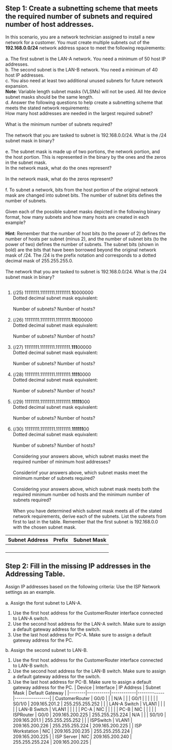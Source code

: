 ## Step 1: Create a subnetting scheme that meets the required number of subnets and required number of host addresses.
In this scenario, you are a network technician assigned to install a new network for a customer. You must create multiple subnets out of the **192.168.0.0/24** network address space to meet the following requirements:<br><br>
a. The first subnet is the LAN-A network. You need a minimum of 50 host IP addresses.<br>
b. The second subnet is the LAN-B network. You need a minimum of 40 host IP addresses.<br>
c. You also need at least two additional unused subnets for future network expansion.<br>
**Note**: Variable length subnet masks (VLSMs) will not be used. All hte device subnet masks should be the same length.<br>
d. Answer the following questions to help create a subnetting scheme that meets the stated network requirements:<br>
How many host addresses are needed in the largest required subnet?<br><br>
What is the minimum number of subnets required?<br><br>
The network that you are tasked to subnet is 192.168.0.0/24. What is the /24 subnet mask in binary?<br><br>
e. The subnet mask is made up of two portions, the network portion, and the host portion. This is represented in the binary by the ones and the zeros in the subnet mask.<br>
In the network mask, what do the ones represent?<br><br>
In the network mask, what do the zeros represent?<br><br>
f. To subnet a network, bits from the host portion of the original network mask are changed into subnet bits. The number of subnet bits defines the number of subnets.<br><br>
Given each of the possible subnet masks depicted in the following binary format, how many subnets and how many hosts are created in each example?<br><br>
**Hint**: Remember that the number of host bits (to the power of 2) defines the number of hosts per subnet (minus 2), and the number of subnet bits (to the power of two) defines the number of subnets. The subnet bits (shown in bold) are the bits that have been borrowed beyond the original network mask of /24. The /24 is the prefix notation and corresponds to a dotted decimal mask of 255.255.255.0.<br><br>
The network that you are tasked to subnet is 192.168.0.0/24. What is the /24 subnet mask in binary?<br><br>
1. (/25) 11111111.11111111.11111111.**1**0000000<br>
Dotted decimal subnet mask equivalent:<br><br>
Number of subnets? Number of hosts?<br><br>
2. (/26) 11111111.11111111.11111111.**11**000000<br>
Dotted decimal subnet mask equivalent:<br><br>
Number of subnets? Number of hosts?<br><br>
3. (/27) 11111111.11111111.11111111.**111**00000<br>
Dotted decimal subnet mask equivalent:<br><br>
Number of subnets? Number of hosts?<br><br>
4. (/28) 11111111.11111111.11111111.**1111**0000<br>
Dotted decimal subnet mask equivalent:<br><br>
Number of subnets? Number of hosts?<br><br>
5. (/29) 11111111.11111111.11111111.**11111**000<br>
Dotted decimal subnet mask equivalent:<br><br>
Number of subnets? Number of hosts?<br><br>
6. (/30) 11111111.11111111.11111111.**111111**00<br>
Dotted decimal subnet mask equivalent:<br><br>
Number of subnets? Number of hosts?<br><br>
Considering your answers above, which subnet masks meet the required number of minimum host addresses?<br><br>
Considerinf your answers above, which subnet masks meet the minimum number of subnets required?<br><br>
Considering your answers above, which subnet mask meets both the required minimum number od hosts and the minimum number of subnets required?<br><br>
When you have determined which subnet mask meets all of the stated network requirements, derive each of the subnets. List the subnets from first to last in the table. Remember that the first subnet is 192.168.0.0 with the chosen subnet mask.

| Subnet Address | Prefix | Subnet Mask |
|----------------|--------|-------------|
|                |        |             |
|                |        |             |
|                |        |             |
|                |        |             |
## Step 2: Fill in the missing IP addresses in the Addressing Table.
Assign IP addresses based on the following criteria: Use the ISP Network settings as an example.<br><br>
a. Assign the forst subnet to LAN-A.
1. Use the first host address for the CustomerRouter interface connected to LAN-A switch.
2. Use the second host address for the LAN-A switch. Make sure to assign a default gateway address for the switch.
3. Use the last host address for PC-A. Make sure to assign a default gateway address for the PC.

b. Assign the second subnet to LAN-B.
1. Use the first host address for the CustomerRouter interface connected to LAN-B switch.
2. Use the second host address for the LAN-B switch. Make sure to assign a default gateway address for the switch.
3. Use the last host address for PC-B. Make sure to assign a default gateway address for the PC.
| Device | Interface | IP Address | Subnet Mask | Default Gateway |
|--------|-----------|------------|-------------|-----------------|
| CustomerRouter | G0/0 | | | N/A |
| | G0/1 | | | |
| | S0/1/0 | 209.165.201.2 | 255.255.255.252 | |
| LAN-A Switch | VLAN1 | | | |
| LAN-B Switch | VLAN1 | | | |
| PC-A | NIC | | | |
| PC-B | NIC | | | |
| ISPRouter | G0/0 | 209.165.200.225 | 255.255.255.224 | N/A |
| | S0/1/0 | 209.165.201.1 | 255.255.255.252 | |
| ISPSwitch | VLAN1 | 209.165.200.226 | 255.255.255.224 | 209.165.200.225 |
| ISP Workstation | NIC | 209.165.200.235 | 255.255.255.224 | 209.165.200.225 |
| ISP Server | NIC | 209.165.200.240 | 255.255.255.224 | 209.165.200.225 |
